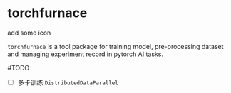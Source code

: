 # torchfurnace
add some icon

`torchfurnace` is a tool package for training model, pre-processing dataset and managing experiment record in pytorch AI tasks.

 

#TODO
- [ ] 多卡训练 `DistributedDataParallel`

